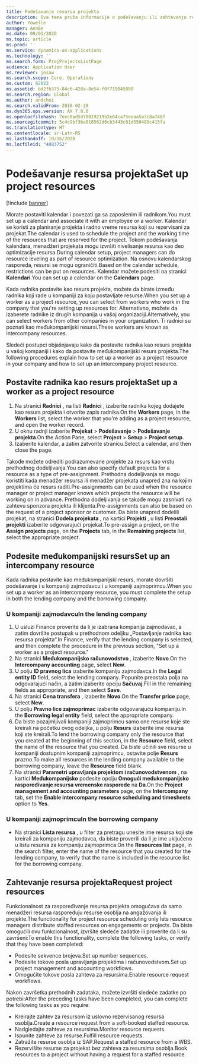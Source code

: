 ```yaml
---
title: Podešavanje resursa projekta
description: Ova tema pruža informacije o podešavanju ili zahtevanju resursa projekta.
author: Yowelle
manager: AnnBe
ms.date: 09/01/2020
ms.topic: article
ms.prod: ''
ms.service: dynamics-ax-applications
ms.technology: ''
ms.search.form: ProjProjectsListPage
audience: Application User
ms.reviewer: josaw
ms.search.scope: Core, Operations
ms.custom: 82022
ms.assetid: bd2fb375-84c6-428a-8e54-f0f719045898
ms.search.region: Global
ms.author: andchoi
ms.search.validFrom: 2016-02-28
ms.dyn365.ops.version: AX 7.0.0
ms.openlocfilehash: 7eec8ad5d78019219b2e04ca75eeaa5a3c8a748f
ms.sourcegitcommit: 5c4c9bf3ba018562d6cb3443c01d550489c415fa
ms.translationtype: HT
ms.contentlocale: sr-Latn-RS
ms.lasthandoff: 10/16/2020
ms.locfileid: "4083752"
---
```

# <a name="set-up-project-resources"></a><span data-ttu-id="fbe69-103">Podešavanje resursa projekta</span><span class="sxs-lookup"><span data-stu-id="fbe69-103">Set up project resources</span></span>

[!include [banner](../includes/banner.md)]

<span data-ttu-id="fbe69-104">Morate postaviti kalendar i povezati ga sa zaposlenim ili radnikom.</span><span class="sxs-lookup"><span data-stu-id="fbe69-104">You must set up a calendar and associate it with an employee or a worker.</span></span> <span data-ttu-id="fbe69-105">Kalendar se koristi za planiranje projekta i radno vreme resursa koji su rezervisani za projekat.</span><span class="sxs-lookup"><span data-stu-id="fbe69-105">The calendar is used to schedule the project and the working time of the resources that are reserved for the project.</span></span> <span data-ttu-id="fbe69-106">Tokom podešavanja kalendara, menadžeri projekata mogu izvršiti nivelisanje resursa kao deo optimizacije resursa.</span><span class="sxs-lookup"><span data-stu-id="fbe69-106">During calendar setup, project managers can do resource leveling as part of resource optimization.</span></span> <span data-ttu-id="fbe69-107">Na osnovu kalendarskog rasporeda, resursi se mogu ograničiti.</span><span class="sxs-lookup"><span data-stu-id="fbe69-107">Based on the calendar schedule, restrictions can be put on resources.</span></span> <span data-ttu-id="fbe69-108">Kalendar možete podesiti na stranici **Kalendari**.</span><span class="sxs-lookup"><span data-stu-id="fbe69-108">You can set up a calendar on the **Calendars** page.</span></span>

<span data-ttu-id="fbe69-109">Kada radnika postavite kao resurs projekta, možete da birate između radnika koji rade u kompaniji za koju postavljate resurse.</span><span class="sxs-lookup"><span data-stu-id="fbe69-109">When you set up a worker as a project resource, you can select from workers who work in the company that you're setting up resources for.</span></span> <span data-ttu-id="fbe69-110">Alternativno, možete da izaberete radnike iz drugih kompanija u vašoj organizaciji.</span><span class="sxs-lookup"><span data-stu-id="fbe69-110">Alternatively, you can select workers from other companies in your organization.</span></span> <span data-ttu-id="fbe69-111">Ti radnici su poznati kao međukompanijski resursi.</span><span class="sxs-lookup"><span data-stu-id="fbe69-111">These workers are known as intercompany resources.</span></span>

<span data-ttu-id="fbe69-112">Sledeći postupci objašnjavaju kako da postavite radnika kao resurs projekta u vašoj kompaniji i kako da postavite međukompanijski resurs projekta.</span><span class="sxs-lookup"><span data-stu-id="fbe69-112">The following procedures explain how to set up a worker as a project resource in your company and how to set up an intercompany project resource.</span></span>

## <a name="set-up-a-worker-as-a-project-resource"></a><span data-ttu-id="fbe69-113">Postavite radnika kao resurs projekta</span><span class="sxs-lookup"><span data-stu-id="fbe69-113">Set up a worker as a project resource</span></span>

1. <span data-ttu-id="fbe69-114">Na stranici **Radnici** , na listi **Radnici** , izaberite radnika kojeg dodajete kao resurs projekta i otvorite zapis radnika.</span><span class="sxs-lookup"><span data-stu-id="fbe69-114">On the **Workers** page, in the **Workers** list, select the worker that you're adding as a project resource, and open the worker record.</span></span>
2. <span data-ttu-id="fbe69-115">U oknu radnji izaberite **Projekat** &gt; **Podešavanje** &gt; **Podešavanje projekta**.</span><span class="sxs-lookup"><span data-stu-id="fbe69-115">On the Action Pane, select **Project** &gt; **Setup** &gt; **Project setup**.</span></span>
3. <span data-ttu-id="fbe69-116">Izaberite kalendar, a zatim zatvorite stranicu.</span><span class="sxs-lookup"><span data-stu-id="fbe69-116">Select a calendar, and then close the page.</span></span>

<span data-ttu-id="fbe69-117">Takođe možete odrediti podrazumevane projekte za resurs kao vrstu prethodnog dodeljivanja.</span><span class="sxs-lookup"><span data-stu-id="fbe69-117">You can also specify default projects for a resource as a type of pre-assignment.</span></span> <span data-ttu-id="fbe69-118">Prethodna dodeljivanja se mogu koristiti kada menadžer resursa ili menadžer projekata unapred zna na kojim projektima će resurs raditi.</span><span class="sxs-lookup"><span data-stu-id="fbe69-118">Pre-assignments can be used when the resource manager or project manager knows which projects the resource will be working on in advance.</span></span> <span data-ttu-id="fbe69-119">Prethodna dodeljivanja se takođe mogu zasnivati na zahtevu sponzora projekta ili klijenta.</span><span class="sxs-lookup"><span data-stu-id="fbe69-119">Pre-assignments can also be based on the request of a project sponsor or customer.</span></span> <span data-ttu-id="fbe69-120">Da biste unapred dodelili projekat, na stranici **Dodela projekata** , na kartici **Projekti** , u listi **Preostali projekti** izaberite odgovarajući projekat.</span><span class="sxs-lookup"><span data-stu-id="fbe69-120">To pre-assign a project, on the **Assign projects** page, on the **Projects** tab, in the **Remaining projects** list, select the appropriate project.</span></span>

## <a name="set-up-an-intercompany-resource"></a><span data-ttu-id="fbe69-121">Podesite međukompanijski resurs</span><span class="sxs-lookup"><span data-stu-id="fbe69-121">Set up an intercompany resource</span></span>

<span data-ttu-id="fbe69-122">Kada radnika postavite kao međukompanijski resurs, morate dovršiti podešavanje i u kompaniji zajmodavcu i u kompaniji zajmoprimcu.</span><span class="sxs-lookup"><span data-stu-id="fbe69-122">When you set up a worker as an intercompany resource, you must complete the setup in both the lending company and the borrowing company.</span></span>

### <a name="in-the-lending-company"></a><span data-ttu-id="fbe69-123">U kompaniji zajmodavcu</span><span class="sxs-lookup"><span data-stu-id="fbe69-123">In the lending company</span></span>

1. <span data-ttu-id="fbe69-124">U usluzi Finance proverite da li je izabrana kompanija zajmodavac, a zatim dovršite postupak u prethodnom odeljku „Postavljanje radnika kao resursa projekta“.</span><span class="sxs-lookup"><span data-stu-id="fbe69-124">In Finance, verify that the lending company is selected, and then complete the procedure in the previous section, "Set up a worker as a project resource."</span></span>
2. <span data-ttu-id="fbe69-125">Na stranici **Međukompanijsko računovodstvo** , izaberite **Novo**.</span><span class="sxs-lookup"><span data-stu-id="fbe69-125">On the **Intercompany accounting** page, select **New**.</span></span>
3. <span data-ttu-id="fbe69-126">U polju **ID pravnog lica** izaberite kompaniju zajmodavca.</span><span class="sxs-lookup"><span data-stu-id="fbe69-126">In the **Legal entity ID** field, select the lending company.</span></span> <span data-ttu-id="fbe69-127">Popunite preostala polja na odgovarajući način, a zatim izaberite opciju **Sačuvaj**.</span><span class="sxs-lookup"><span data-stu-id="fbe69-127">Fill in the remaining fields as appropriate, and then select **Save**.</span></span>
4. <span data-ttu-id="fbe69-128">Na stranici **Cena transfera** , izaberite **Novo**.</span><span class="sxs-lookup"><span data-stu-id="fbe69-128">On the **Transfer price** page, select **New**.</span></span>
5. <span data-ttu-id="fbe69-129">U polju **Pravno lice zajmoprimac** izaberite odgovarajuću kompaniju.</span><span class="sxs-lookup"><span data-stu-id="fbe69-129">In the **Borrowing legal entity** field, select the appropriate company.</span></span>
6. <span data-ttu-id="fbe69-130">Da biste pozajmljivali kompaniji zajmoprimcu samo one resurse koje ste kreirali na početku ovog odeljka, u polju **Resurs** izaberite ime resursa koji ste kreirali.</span><span class="sxs-lookup"><span data-stu-id="fbe69-130">To lend the borrowing company only the resource that you created at the beginning of this section, in the **Resource** field, select the name of the resource that you created.</span></span> <span data-ttu-id="fbe69-131">Da biste učinili sve resurse u kompaniji dostupnim kompaniji zajmoprimcu, ostavite polje **Resurs** prazno.</span><span class="sxs-lookup"><span data-stu-id="fbe69-131">To make all resources in the lending company available to the borrowing company, leave the **Resource** field blank.</span></span>
7. <span data-ttu-id="fbe69-132">Na stranici **Parametri upravljanja projektom i računovodstvenom** , na kartici **Međukompanijsko** podesite opciju **Omogući međukompanijsko raspoređivanje resursa vremenske rasporede** na **Da**.</span><span class="sxs-lookup"><span data-stu-id="fbe69-132">On the **Project management and accounting parameters** page, on the **Intercompany** tab, set the **Enable intercompany resource scheduling and timesheets** option to **Yes**.</span></span>

### <a name="in-the-borrowing-company"></a><span data-ttu-id="fbe69-133">U kompaniji zajmoprimcu</span><span class="sxs-lookup"><span data-stu-id="fbe69-133">In the borrowing company</span></span>

- <span data-ttu-id="fbe69-134">Na stranici **Lista resursa** , u filter za pretragu unesite ime resursa koji ste kreirali za kompaniju zajmodavca, da biste proverili da li je ime uključeno u listu resursa za kompaniju zajmoprimca.</span><span class="sxs-lookup"><span data-stu-id="fbe69-134">On the **Resources list** page, in the search filter, enter the name of the resource that you created for the lending company, to verify that the name is included in the resource list for the borrowing company.</span></span>

## <a name="request-project-resources"></a><span data-ttu-id="fbe69-135">Zahtevanje resursa projekta</span><span class="sxs-lookup"><span data-stu-id="fbe69-135">Request project resources</span></span>
<span data-ttu-id="fbe69-136">Funkcionalnost za raspoređivanje resursa projekta omogućava da samo menadžeri resursa raspoređuju resurse osoblja na angažovanja ili projekte.</span><span class="sxs-lookup"><span data-stu-id="fbe69-136">The functionality for project resource scheduling only lets resource managers distribute staffed resources on engagements or projects.</span></span> <span data-ttu-id="fbe69-137">Da biste omogućili ovu funkcionalnost, izvršite sledeće zadatke ili proverite da li su završeni:</span><span class="sxs-lookup"><span data-stu-id="fbe69-137">To enable this functionality, complete the following tasks, or verify that they have been completed:</span></span>

- <span data-ttu-id="fbe69-138">Podesite sekvence brojeva.</span><span class="sxs-lookup"><span data-stu-id="fbe69-138">Set up number sequences.</span></span>
- <span data-ttu-id="fbe69-139">Podesite tokove posla upravljanja projektima i računovodstvom.</span><span class="sxs-lookup"><span data-stu-id="fbe69-139">Set up project management and accounting workflows.</span></span>
- <span data-ttu-id="fbe69-140">Omogućite tokove posla zahteva za resursima.</span><span class="sxs-lookup"><span data-stu-id="fbe69-140">Enable resource request workflows.</span></span>

<span data-ttu-id="fbe69-141">Nakon završetka prethodnih zadataka, možete izvršiti sledeće zadatke po potrebi:</span><span class="sxs-lookup"><span data-stu-id="fbe69-141">After the preceding tasks have been completed, you can complete the following tasks as you require:</span></span>

- <span data-ttu-id="fbe69-142">Kreirajte zahtev za resursom iz uslovno rezervisanog resursa osoblja.</span><span class="sxs-lookup"><span data-stu-id="fbe69-142">Create a resource request from a soft-booked staffed resource.</span></span>
- <span data-ttu-id="fbe69-143">Nadgledajte zahteve za resursima.</span><span class="sxs-lookup"><span data-stu-id="fbe69-143">Monitor resource requests.</span></span>
- <span data-ttu-id="fbe69-144">Ispunite zahteve za resurse.</span><span class="sxs-lookup"><span data-stu-id="fbe69-144">Fulfill resource requests.</span></span>
- <span data-ttu-id="fbe69-145">Zatražite resurse osoblja iz SAP.</span><span class="sxs-lookup"><span data-stu-id="fbe69-145">Request a staffed resource from a WBS.</span></span>
- <span data-ttu-id="fbe69-146">Rezervišite resurse za projekat bez zahteva za resursima osoblja.</span><span class="sxs-lookup"><span data-stu-id="fbe69-146">Book resources to a project without having a request for a staffed resource.</span></span>
